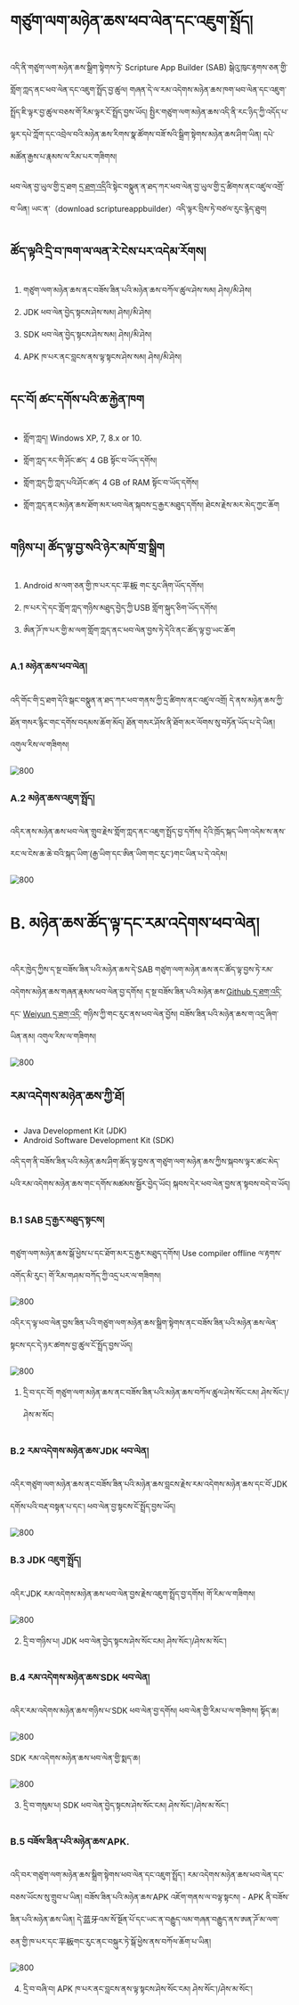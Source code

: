 # གཙུག་ལག་མཉེན་ཆས་ཕབ་ལེན་དང་འཇུག་སྤྲོད།

འདི་ནི་གཙུག་ལག་མཉེན་ཆས་སྒྲིག་སྟེགས་ཏེ་ Scripture App Builder (SAB) སྒེའུ་ཁུང་རྟགས་ཅན་གྱི་གློག་ཀླད་ནང་ཕབ་ལེན་དང་འཇུག་སྤྲོད་བྱ་ཚུལ། གཞན་དེ་ལ་རམ་འདེགས་མཉེན་ཆས་ཁག་ཕབ་ལེན་དང་འཇུག་སྤྲོད་ཇི་ལྟར་བྱ་ཚུལ་བཅས་གོ་རིམ་ལྟར་ངོ་སྤྲོད་བྱས་ཡོད། སྤྱིར་གཙུག་ལག་མཉེན་ཆས་འདི་ནི་རང་ཉིད་ཀྱི་འདོད་པ་ལྟར་དཔེ་ཀློག་དང་འབྲེལ་བའི་མཉེན་ཆས་རིགས་སྣ་ཚོགས་བཟོ་སའི་སྒྲིག་སྟེགས་མཉེན་ཆས་ཤིག་ཡིན། དཔེ་མཚོན་རྒྱས་པ་རྣམས་ལ་རིམ་པར་གཟིགས།

ཕབ་ལེན་བྱ་ཡུལ་གྱི་དྲ་ཐག [དྲ་ཐག་འདི](https://software.sil.org/scriptureappbuilder/download/)འི་སྟེང་བསྣུན་ན་ཐད་ཀར་ཕབ་ལེན་བྱ་ཡུལ་གྱི་དྲ་ཚིགས་ནང་འཛུལ་འགྲོ་བ་ཡིན། ཡང་ན་（download scriptureappbuilder）འདི་ལྟར་བྲིས་ཏེ་བཙལ་རུང་རྙེད་ཐུབ།
## ཚོད་ལྟའི་དྲི་བ་ཁག་ལ་ལན་རེ་ངེས་པར་འདེམ་རོགས།

1. གཙུག་ལག་མཉེན་ཆས་ནང་བཟོས་ཟིན་པའི་མཉེན་ཆས་བཀོལ་ཚུལ་ཤེས་སམ། ཤེས།/མི་ཤེས།
2. JDK ཕབ་ལེན་བྱེད་སྟངས་ཤེས་སམ། ཤེས།/མི་ཤེས།
3. SDK ཕབ་ལེན་བྱེད་སྟངས་ཤེས་སམ། ཤེས།/མི་ཤེས།
4. APK ཁ་པར་ནང་བླངས་ནས་ལྟ་སྟངས་ཤེས་སམ། ཤེས།/མི་ཤེས།
## དང་བོ། ཚང་དགོས་པའི་ཆ་རྐྱེན་ཁག
- གློག་ཀླད། Windows XP, 7, 8.x or 10.
- གློག་ཀླད་རང་གི་ཤོང་ཚད་ 4 GB སྟོང་བ་ཡོད་དགོས།
- གློག་ཀླད་ཀྱི་ཀླད་པའི་ཤོང་ཚད་ 4 GB of RAM སྟོང་བ་ཡོད་དགོས།
- གློག་ཀླད་ནང་མཉེན་ཆས་ཐོག་མར་ཕབ་ལེན་སྐབས་དྲ་རྒྱར་མཐུད་དགོས། ཐེངས་རྗེས་མར་མེད་ཀྱང་ཆོག

## གཉིས་པ། ཚོད་ལྟ་བྱ་སའི་ཉེར་མཁོ་གྲ་སྒྲིག
1. Android མ་ལག་ཅན་གྱི་ཁ་པར་དང་平板 གང་རུང་ཞིག་ཡོད་དགོས།
2. ཁ་པར་དེ་དང་གློག་ཀླད་གཉིས་མཐུད་བྱེད་ཀྱི་USB གློག་སྐུད་ཅིག་ཡོད་དགོས། 
3. ཨིན་ཌོ་ཁ་པར་གྱི་མ་ལག་གློག་ཀླད་ནང་ཕབ་ལེན་བྱས་ཏེ་དེའི་ནང་ཚོད་ལྟ་བྱ་ཡང་ཆོག

### A.1 མཉེན་ཆས་ཕབ་ལེན།

འདི་གོང་གི་དྲ་ཐག་དེའི་སྒང་བསྣུན་ན་ཐད་ཀར་ཕབ་གནས་ཀྱི་དྲ་ཚིགས་ནང་འཛུལ་འགྲོ། དེ་ནས་མཉེན་ཆས་ཀྱི་ཐོན་གསར་རྙིང་གང་དགོས་བདམས་ཆོག་མོད། ཐོན་གསར་ཤོས་ནི་ཐོག་མར་ལོགས་སུ་བཏོན་ཡོད་པ་དེ་ཡིན། འགུལ་རིས་ལ་གཟིགས།

![800](images/000001.gif)

### A.2 མཉེན་ཆས་འཇུག་སྤྲོད།

འདིར་ནས་མཉེན་ཆས་ཕབ་ལེན་གྲུབ་རྗེས་གློག་ཀླད་ནང་འཇུག་སྤྲོད་བྱ་དགོས། དེའི་ཁྲོད་སྐད་ཡིག་འདེམ་ས་ནས་རང་ལ་ངེས་ཆ་ཆེ་བའི་སྐད་ཡིག་(རྒྱ་ཡིག་དང་ཨིན་ཡིག་གང་རུང་)གང་ཡིན་པ་དེ་འདེམ།

![800](images/000002.gif)

# B. མཉེན་ཆས་ཚོད་ལྟ་དང་རམ་འདེགས་ཕབ་ལེན།

འདིར་ཁྱེད་ཀྱིས་ད་སྔ་བཟོས་ཟིན་པའི་མཉེན་ཆས་དེ་SAB གཙུག་ལག་མཉེན་ཆས་ནང་ཚོད་ལྟ་བྱས་ཏེ་རམ་འདེགས་མཉེན་ཆས་གཞན་རྣམས་ཕབ་ལེན་བྱ་དགོས། ད་སྔ་བཟོས་ཟིན་པའི་མཉེན་ཆས་[Github དྲ་ཐག་འདི་](https://github.com/tadhondup/Lojong-001.git) དང་ [Weiyun དྲ་ཐག་འདི་](https://share.weiyun.com/KujPqi7U) གཉིས་ཀྱི་གང་རུང་ནས་ཕབ་ལེན་བྱོས། བཟོས་ཟིན་པའི་མཉེན་ཆས་ག་འདྲ་ཞིག་ཡིན་ནམ། འགུལ་རིས་ལ་གཟིགས།

![800](images/000003.gif)

## རམ་འདེགས་མཉེན་ཆས་ཀྱི་ཐོ།

- Java Development Kit (JDK) 
- Android Software Development Kit (SDK)  

འདི་དག་ནི་བཟོས་ཟིན་པའི་མཉེན་ཆས་ཤིག་ཚོད་ལྟ་བྱས་ན་གཙུག་ལག་མཉེན་ཆས་ཀྱིས་སྐབས་ལྟར་ཚང་མེད་པའི་རམ་འདེགས་མཉེན་ཆས་གང་དགོས་མཚམས་སྦྱོར་བྱེད་ཡོང། སྐབས་དེར་ཕབ་ལེན་བྱས་ན་སྟབས་བདེ་བ་ཡོད།
### B.1 SAB དྲ་རྒྱར་མཐུད་སྟངས།

གཙུག་ལག་མཉེན་ཆས་སྒོ་ཕྱེས་པ་དང་ཐོག་མར་དྲ་རྒྱར་མཐུད་དགོས། Use compiler offline ལ་རྟགས་འགོད་མི་རུང་། གོ་རིམ་གཤམ་བཀོད་ཀྱི་འདྲ་པར་ལ་གཟིགས།

![800](images/000000.png)

འདིར་ད་ལྟ་ཕབ་ལེན་བྱས་ཟིན་པའི་གཙུག་ལག་མཉེན་ཆས་སྒྲིག་སྟེགས་ནང་བཟོས་ཟིན་པའི་མཉེན་ཆས་ལེན་སྟངས་དང་དེ་ཉར་ཚགས་བྱ་ཚུལ་ངོ་སྤྲོད་བྱས་ཡོད།

![800](images/000004.gif)

1. དྲི་བ་དང་བོ། གཙུག་ལག་མཉེན་ཆས་ནང་བཟོས་ཟིན་པའི་མཉེན་ཆས་བཀོལ་ཚུལ་ཤེས་སོང་ངམ། ཤེས་སོང་།/ཤེས་མ་སོང།
### B.2 རམ་འདེགས་མཉེན་ཆས་JDK ཕབ་ལེན།

འདིར་གཙུག་ལག་མཉེན་ཆས་ནང་བཟོས་ཟིན་པའི་མཉེན་ཆས་བླངས་རྗེས་རམ་འདེགས་མཉེན་ཆས་དང་བོ་JDK དགོས་པའི་བརྡ་བསྟན་པ་དང་། ཕབ་ལེན་བྱ་སྟངས་ངོ་སྤྲོད་བྱས་ཡོད།

![800](images/000005.gif)

### B.3 JDK འཇུག་སྤྲོད།

འདིར་JDK རམ་འདེགས་མཉེན་ཆས་ཕབ་ལེན་བྱས་རྗེས་འཇུག་སྤྲོད་བྱ་དགོས། གོ་རིམ་ལ་གཟིགས།

![800](images/000006.gif)

2. དྲི་བ་གཉིས་པ། JDK ཕབ་ལེན་བྱེད་སྟངས་ཤེས་སོང་ངམ། ཤེས་སོང་།/ཤེས་མ་སོང་།

### B.4 རམ་འདེགས་མཉེན་ཆས་SDK ཕབ་ལེན།

འདིར་རམ་འདེགས་མཉེན་ཆས་གཉིས་པ་SDK ཕབ་ལེན་བྱ་དགོས། ཕབ་ལེན་གྱི་རིམ་པ་ལ་གཟིགས། སྟོད་ཆ།

![800](images/000007.gif)

SDK རམ་འདེགས་མཉེན་ཆས་ཕབ་ལེན་གྱི་སྨད་ཆ།

![800](images/000008.gif)

3. དྲི་བ་གསུམ་པ། SDK ཕབ་ལེན་བྱེད་སྟངས་ཤེས་སོང་ངམ། ཤེས་སོང་།/ཤེས་མ་སོང་།

### B.5 བཟོས་ཟིན་པའི་མཉེན་ཆས་APK.

འདི་བར་གཙུག་ལག་མཉེན་ཆས་སྒྲིག་སྟེགས་ཕབ་ལེན་དང་འཇུག་སྤྲོད་། རམ་འདེགས་མཉེན་ཆས་ཕབ་ལེན་དང་བཅས་ཡོངས་སུ་གྲུབ་པ་ཡིན། བཟོས་ཟིན་པའི་མཉེན་ཆས་APK འཇོག་གནས་ལ་བལྟ་སྟངས།  - APK ནི་བཟོས་ཟིན་པའི་མཉེན་ཆས་ཡིན། དེ་蓝牙འམ་སོ་སྔོན་པོ་དང་ཡང་ན་བརྒྱུད་ལམ་གཞན་བརྒྱུད་ནས་ཨན་ཌོ་མ་ལག་ཅན་གྱི་ཁ་པར་དང་平板གང་རུང་ནང་བསྐུར་ཏེ་སྒོ་ཕྱེས་ནས་བཀོལ་ཆོག་པ་ཡིན།

![800](images/000009.gif)

4. དྲི་བ་བཞི་བ། APK ཁ་པར་ནང་བླངས་ནས་ལྟ་སྟངས་ཤེས་སོང་ངམ། ཤེས་སོང་།/ཤེས་མ་སོང་།